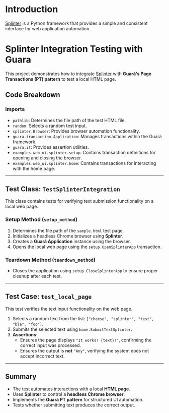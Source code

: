 # Introduction
[Splinter](https://splinter.readthedocs.io/en/stable/) is a Python framework that provides a simple and consistent interface for web application automation.

# Splinter Integration Testing with Guara

This project demonstrates how to integrate [Splinter](https://splinter.readthedocs.io/en/stable/) with **Guará's Page Transactions (PT) pattern** to test a local HTML page.

## Code Breakdown

### **Imports**
- `pathlib`: Determines the file path of the test HTML file.
- `random`: Selects a random test input.
- `splinter.Browser`: Provides browser automation functionality.
- `guara.transaction.Application`: Manages transactions within the Guará framework.
- `guara.it`: Provides assertion utilities.
- `examples.web_ui.splinter.setup`: Contains transaction definitions for opening and closing the browser.
- `examples.web_ui.splinter.home`: Contains transactions for interacting with the home page.

---

## **Test Class: `TestSplinterIntegration`**
This class contains tests for verifying text submission functionality on a local web page.

### **Setup Method (`setup_method`)**
1. Determines the file path of the `sample.html` test page.
2. Initializes a headless Chrome browser using **Splinter**.
3. Creates a **Guará Application** instance using the browser.
4. Opens the local web page using the `setup.OpenSplinterApp` transaction.

### **Teardown Method (`teardown_method`)**
- Closes the application using `setup.CloseSplinterApp` to ensure proper cleanup after each test.

---

## **Test Case: `test_local_page`**
This test verifies the text input functionality on the web page.
1. Selects a random text from the list: `["cheese", "splinter", "test", "bla", "foo"]`.
2. Submits the selected text using `home.SubmitTextSplinter`.
3. **Assertions:**
   - Ensures the page displays `"It works! {text}!"`, confirming the correct input was processed.
   - Ensures the output is **not** `"Any"`, verifying the system does not accept incorrect text.

---

## **Summary**
- The test automates interactions with a local **HTML page**.
- Uses **Splinter** to control a **headless Chrome browser**.
- Implements the **Guará PT pattern** for structured UI automation.
- Tests whether submitting text produces the correct output.

